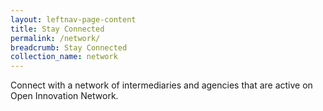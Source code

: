 ```yaml
---
layout: leftnav-page-content
title: Stay Connected
permalink: /network/
breadcrumb: Stay Connected 
collection_name: network
---
```


Connect with a network of intermediaries and agencies that are active on Open Innovation Network. 
